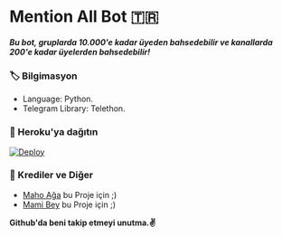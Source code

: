 # Mention All Bot 🇹🇷
_**Bu bot, gruplarda 10.000'e kadar üyeden bahsedebilir ve kanallarda 200'e kadar üyelerden bahsedebilir!**_

### 🏷 Bilgimasyon
- Language: Python.
- Telegram Library: Telethon.

### 🚀 Heroku'ya dağıtın
[![Deploy](https://www.herokucdn.com/deploy/button.svg)](https://heroku.com/deploy?template=https://github.com/Mehmetbaba06/AllBot55)

### 🎯 Krediler ve Diğer
- [Maho Ağa](https://github.com/Mehmetbaba06) bu Proje için ;)
- [Mami Bey](https://github.com/Mehmetbaba06) bu Proje için ;)

**Github'da beni takip etmeyi unutma.✌️**
